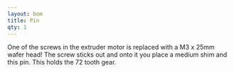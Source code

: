 ```yaml
---
layout: bom
title: Pin
qty: 1
---
```


One of the screws in the extruder motor is replaced with a M3 x 25mm wafer head! The screw sticks out and onto it you
place a medium shim and this pin. This holds the 72 tooth gear.